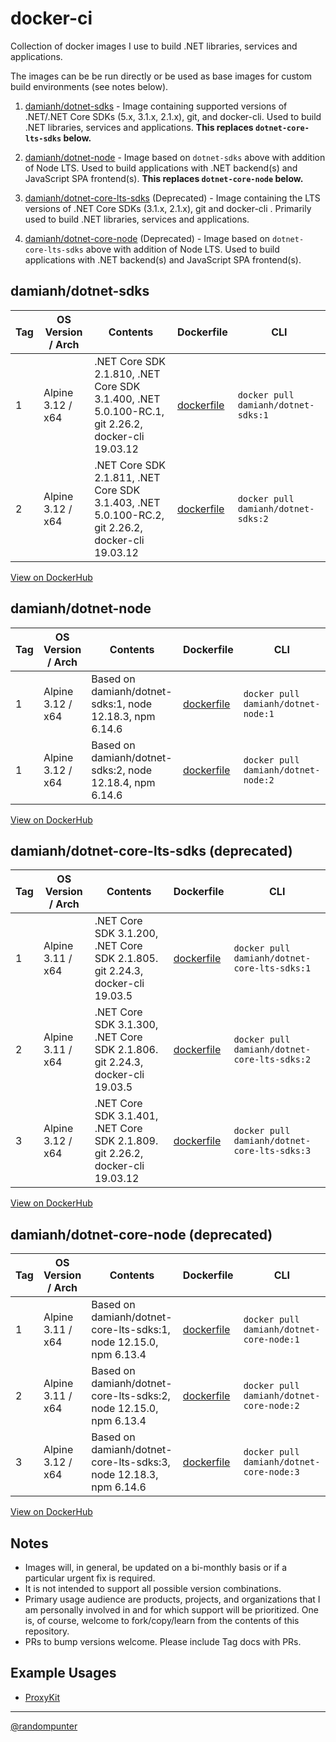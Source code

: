 # docker-ci

Collection of docker images I use to build .NET libraries, services and
applications.

The images can be be run directly or be used as base images for custom build
environments (see notes below).

1. [damianh/dotnet-sdks](dotnet-sdks) - Image containing supported versions of
   .NET/.NET Core SDKs (5.x, 3.1.x, 2.1.x), git, and docker-cli. Used to build
   .NET libraries, services and applications. **This replaces
   `dotnet-core-lts-sdks` below.**

1. [damianh/dotnet-node](dotnet-node) - Image based on
   `dotnet-sdks` above with addition of Node LTS. Used to build
   applications with .NET backend(s) and JavaScript SPA frontend(s). **This replaces
   `dotnet-core-node` below.**

1. [damianh/dotnet-core-lts-sdks](dotnet-core-lts-sdks) (Deprecated) -  Image
   containing the LTS versions of .NET Core SDKs (3.1.x, 2.1.x), git and
   docker-cli . Primarily used to build .NET libraries, services and
   applications.

1. [damianh/dotnet-core-node](dotnet-core-node) (Deprecated) - Image based on
   `dotnet-core-lts-sdks` above with addition of Node LTS. Used to build
   applications with .NET backend(s) and JavaScript SPA frontend(s).

## damianh/dotnet-sdks

| Tag | OS Version / Arch | Contents | Dockerfile | CLI |
| - | - | - | - | - |
| 1 | Alpine 3.12 / x64 | .NET Core SDK 2.1.810, .NET Core SDK 3.1.400, .NET 5.0.100-RC.1, git 2.26.2, docker-cli 19.03.12 | [dockerfile](dotnet-sdks/1/dockerfile) | `docker pull damianh/dotnet-sdks:1` |
| 2 | Alpine 3.12 / x64 | .NET Core SDK 2.1.811, .NET Core SDK 3.1.403, .NET 5.0.100-RC.2, git 2.26.2, docker-cli 19.03.12 | [dockerfile](dotnet-sdks/2/dockerfile) | `docker pull damianh/dotnet-sdks:2` |

[View on DockerHub](https://hub.docker.com/repository/docker/damianh/dotnet-sdks)

## damianh/dotnet-node

| Tag | OS Version / Arch | Contents | Dockerfile | CLI |
| - | - | - | - | - |
| 1 | Alpine 3.12 / x64 | Based on damianh/dotnet-sdks:1, node 12.18.3, npm 6.14.6  | [dockerfile](dotnet-node/1/dockerfile) | `docker pull damianh/dotnet-node:1` |
| 1 | Alpine 3.12 / x64 | Based on damianh/dotnet-sdks:2, node 12.18.4, npm 6.14.6  | [dockerfile](dotnet-node/1/dockerfile) | `docker pull damianh/dotnet-node:2` |

[View on DockerHub](https://hub.docker.com/repository/docker/damianh/dotnet-core-node)

## damianh/dotnet-core-lts-sdks (deprecated)

| Tag | OS Version / Arch | Contents | Dockerfile | CLI |
| - | - | - | - | - |
| 1 | Alpine 3.11 / x64 | .NET Core SDK 3.1.200, .NET Core SDK 2.1.805. git 2.24.3, docker-cli 19.03.5 | [dockerfile](dotnet-core-lts-sdks/1/dockerfile) | `docker pull damianh/dotnet-core-lts-sdks:1` |
| 2 | Alpine 3.11 / x64 | .NET Core SDK 3.1.300, .NET Core SDK 2.1.806. git 2.24.3, docker-cli 19.03.5 | [dockerfile](dotnet-core-lts-sdks/2/dockerfile) | `docker pull damianh/dotnet-core-lts-sdks:2` |
| 3 | Alpine 3.12 / x64 | .NET Core SDK 3.1.401, .NET Core SDK 2.1.809. git 2.26.2, docker-cli 19.03.12 | [dockerfile](dotnet-core-lts-sdks/3/dockerfile) | `docker pull damianh/dotnet-core-lts-sdks:3` |

[View on DockerHub](https://hub.docker.com/repository/docker/damianh/dotnet-core-lts-sdks)

## damianh/dotnet-core-node (deprecated)

| Tag | OS Version / Arch | Contents | Dockerfile | CLI |
| - | - | - | - | - |
| 1 | Alpine 3.11 / x64 | Based on damianh/dotnet-core-lts-sdks:1, node 12.15.0, npm 6.13.4  | [dockerfile](dotnet-core-lts-sdks/1/dockerfile) | `docker pull damianh/dotnet-core-node:1` |
| 2 | Alpine 3.11 / x64 | Based on damianh/dotnet-core-lts-sdks:2, node 12.15.0, npm 6.13.4  | [dockerfile](dotnet-core-lts-sdks/2/dockerfile) | `docker pull damianh/dotnet-core-node:2` |
| 3 | Alpine 3.12 / x64 | Based on damianh/dotnet-core-lts-sdks:3, node 12.18.3, npm 6.14.6  | [dockerfile](dotnet-core-lts-sdks/3/dockerfile) | `docker pull damianh/dotnet-core-node:3` |

[View on DockerHub](https://hub.docker.com/repository/docker/damianh/dotnet-core-node)

## Notes

- Images will, in general, be updated on a bi-monthly basis or if a particular
  urgent fix is required.
- It is not intended to support all possible version combinations.
- Primary usage audience are products, projects, and organizations that I am
  personally involved in and for which support will be prioritized. One is, of
  course, welcome to fork/copy/learn from the contents of this repository.
- PRs to bump versions welcome. Please include Tag docs with PRs.

## Example Usages

- [ProxyKit](https://github.com/ProxyKit/ProxyKit/blob/master/build.sh)

----
[@randompunter](https://twitter.com/randompunter)
